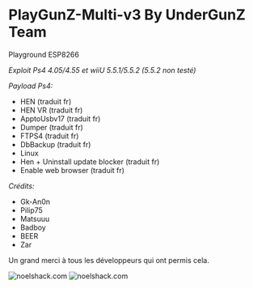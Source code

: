 # PlayGunZ-Multi-v3 By UnderGunZ Team
Playground ESP8266

 _*Exploit Ps4 4.05/4.55 et wiiU 5.5.1/5.5.2 (5.5.2 non testé)*_

_*Payload Ps4:*_  

* HEN (traduit fr)
* HEN VR (traduit fr)
* ApptoUsbv17 (traduit fr)
* Dumper (traduit fr)
* FTPS4 (traduit fr)
* DbBackup (traduit fr)
* Linux
* Hen + Uninstall update blocker (traduit fr)
* Enable web browser (traduit fr)

_*Crédits:*_  

* Gk-An0n 
* Pilip75 
* Matsuuu 
* Badboy 
* BEER
* Zar

Un grand merci à tous les développeurs qui ont permis cela. 


![noelshack.com](https://image.noelshack.com/fichiers/2018/20/1/1526256653-20180424000704.jpg)
![noelshack.com](https://image.noelshack.com/fichiers/2018/20/1/1526256448-capture.png)
